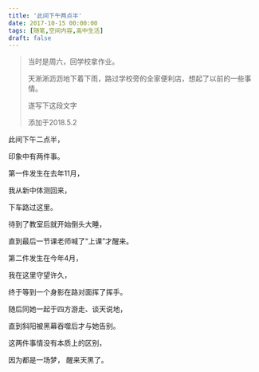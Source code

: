 ```yaml
---
title: '此间下午两点半'
date: 2017-10-15 00:00:00
tags: [随笔,空间内容,高中生活]
draft: false
---
```


> 当时是周六，回学校拿作业。
>
> 天淅淅沥沥地下着下雨，路过学校旁的全家便利店，想起了以前的一些事情。
>
> 遂写下这段文字
>
> 添加于2018.5.2

此间下午二点半， 

印象中有两件事。 

第一件发生在去年11月， 

我从新中体测回来，

下车路过这里。 

待到了教室后就开始倒头大睡，

直到最后一节课老师喊了“上课”才醒来。

第二件发生在今年4月， 

我在这里守望许久， 

终于等到一个身影在路对面挥了挥手。 

随后同她一起于四方游走、谈天说地， 

直到斜阳被黑幕吞噬后才与她告别。 

这两件事情没有本质上的区别， 

因为都是一场梦， 醒来天黑了。